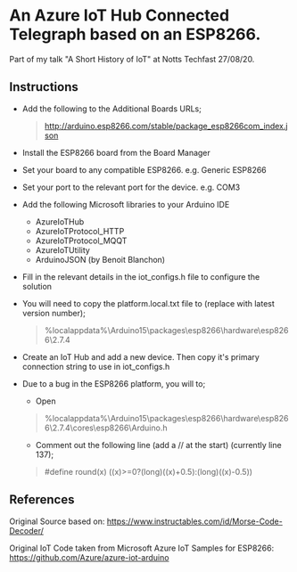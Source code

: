 # An Azure IoT Hub Connected Telegraph based on an ESP8266.

Part of my talk "A Short History of IoT" at Notts Techfast 27/08/20.

## Instructions


- Add the following to the Additional Boards URLs;
    > http://arduino.esp8266.com/stable/package_esp8266com_index.json

- Install the ESP8266 board from the Board Manager

- Set your board to any compatible ESP8266. e.g. 
Generic ESP8266

- Set your port to the relevant port for the device. e.g. COM3

- Add the following Microsoft libraries to your Arduino IDE
    - AzureIoTHub
    - AzureIoTProtocol_HTTP
    - AzureIoTProtocol_MQQT
    - AzureIoTUtility
    - ArduinoJSON (by Benoit Blanchon)

- Fill in the relevant details in the iot_configs.h file to configure the solution

- You will need to copy the platform.local.txt file to (replace with latest version number);
    > %localappdata%\Arduino15\packages\esp8266\hardware\esp8266\2.7.4
- Create an IoT Hub and add a new device. Then copy it's primary connection string to use in iot_configs.h

- Due to a bug in the ESP8266 platform, you will to;
    - Open
    >%localappdata%\Arduino15\packages\esp8266\hardware\esp8266\2.7.4\cores\esp8266\Arduino.h
    - Comment out the following line (add a // at the start) (currently line 137);
    > #define round(x)     ((x)>=0?(long)((x)+0.5):(long)((x)-0.5))


## References

Original Source based on: https://www.instructables.com/id/Morse-Code-Decoder/

Original IoT Code taken from Microsoft Azure IoT Samples for ESP8266: https://github.com/Azure/azure-iot-arduino